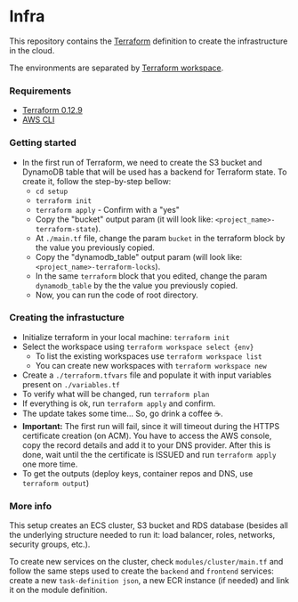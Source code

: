 # Infra

This repository contains the [Terraform](https://terraform.io) definition to create the 
infrastructure in the cloud.

The environments are separated by [Terraform workspace](https://www.terraform.io/docs/state/workspaces.html).

### Requirements

 - [Terraform 0.12.9](https://releases.hashicorp.com/terraform/0.12.9/terraform_0.12.9_darwin_amd64.zip)
 - [AWS CLI](https://docs.aws.amazon.com/cli/latest/userguide/cli-chap-install.html)

### Getting started
 - In the first run of Terraform, we need to create the S3 bucket and DynamoDB table 
 that will be used has a backend for Terraform state. To create it, follow the 
 step-by-step bellow:
    - `cd setup`
    - `terraform init`
    - `terraform apply` - Confirm with a "yes"
    - Copy the "bucket" output param (it will look like: 
      `<project_name>-terraform-state`).
    - At `./main.tf` file, change the param `bucket` in the terraform block by the 
      value you previously copied.
    - Copy the "dynamodb_table" output param (will look like: 
      `<project_name>-terraform-locks`).
    - In the same `terraform` block that you edited, change the param `dynamodb_table` 
      by the the value you previously copied.
    - Now, you can run the code of root directory.

### Creating the infrastucture
 - Initialize terraform in your local machine: `terraform init`
 - Select the workspace using `terraform workspace select {env}`
    - To list the existing workspaces use `terraform workspace list`
    - You can create new workspaces with `terraform workspace new`
 - Create a `./terraform.tfvars` file and populate it with input variables present on 
   `./variables.tf`
 - To verify what will be changed, run `terraform plan`
 - If everything is ok, run `terraform apply` and confirm.
 - The update takes some time... So, go drink a coffee ☕️.
 - **Important:** The first run will fail, since it will timeout during the HTTPS 
   certificate creation (on ACM). You have to access the AWS console, copy the record 
   details and add it to your DNS provider. After this is done, wait until the the 
   certificate is ISSUED and run `terraform apply` one more time.
 - To get the outputs (deploy keys, container repos and DNS, use `terraform output`)

### More info
 This setup creates an ECS cluster, S3 bucket and RDS database (besides all the 
 underlying structure needed to run it: load balancer, roles, networks, security 
 groups, etc.).

 To create new services on the cluster, check `modules/cluster/main.tf` and follow the 
 same steps used to create the `backend` and `frontend` services: create a new 
 `task-definition json`, a new ECR instance (if needed) and link it on the module 
 definition.

